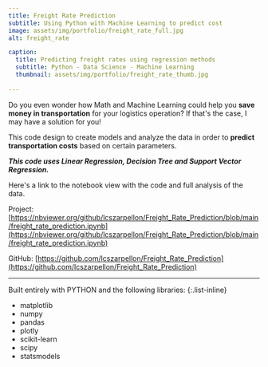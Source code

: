 ```yaml
---
title: Freight Rate Prediction
subtitle: Using Python with Machine Learning to predict cost
image: assets/img/portfolio/freight_rate_full.jpg
alt: freight_rate

caption:
  title: Predicting freight rates using regression methods 
  subtitle: Python - Data Science - Machine Learning
  thumbnail: assets/img/portfolio/freight_rate_thumb.jpg
 
---
```


Do you even wonder how Math and Machine Learning could help you **save money in transportation** for your logistics operation?
If that's the case, I may have a solution for you!

This code design to create models and analyze the data in order to **predict transportation costs** based on certain parameters.

***This code uses Linear Regression, Decision Tree and Support Vector Regression.***

Here's a link to the notebook view with the code and full analysis of the data.

Project: [https://nbviewer.org/github/lcszarpellon/Freight_Rate_Prediction/blob/main/freight_rate_prediction.ipynb](https://nbviewer.org/github/lcszarpellon/Freight_Rate_Prediction/blob/main/freight_rate_prediction.ipynb)

GitHub: [https://github.com/lcszarpellon/Freight_Rate_Prediction](https://github.com/lcszarpellon/Freight_Rate_Prediction)

---

Built entirely with PYTHON and the following libraries:
{:.list-inline}
- matplotlib
- numpy
- pandas
- plotly
- scikit-learn
- scipy
- statsmodels
